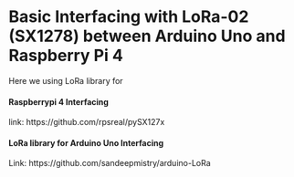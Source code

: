 <h1>Basic Interfacing with LoRa-02 (SX1278) between Arduino Uno and Raspberry Pi 4 </h2>

Here we using LoRa library for 
<h4>Raspberrypi 4 Interfacing</h4> 
<p>link:
https://github.com/rpsreal/pySX127x</p>


<h4>LoRa library for Arduino Uno Interfacing</h4>
<p>Link: 
https://github.com/sandeepmistry/arduino-LoRa</p>

